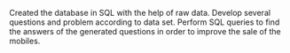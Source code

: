 Created the database in SQL with the help of raw data.
Develop several questions and problem according to data set.
Perform SQL queries to find the answers of the generated questions in order to improve the sale of the mobiles.

